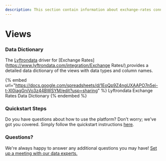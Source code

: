 ```yaml
---
description: This section contain information about exchange-rates connector views information
---
```


# Views

### Data Dictionary

The [Lyftrondata](https://www.lyftrondata.com/) driver for [Exchange Rates](https://www.lyftrondata.com/integration/Exchange Rates/)[ ](https://www.lyftrondata.com/integration/exchange-rates/)provides a detailed data dictionary of the views with data types and column names.

{% embed url="https://docs.google.com/spreadsheets/d/1EoQp9Z4ngUXAAPO7n5ei-t-Xl0iagGniVo3z44BWSYM/edit?usp=sharing" %}
Lyftrondata Exchange Rates Data Dictionary
{% endembed %}

### Quickstart Steps

Do you have questions about how to use the platform? Don't worry; we've got you covered. Simply follow the quickstart instructions [here](../../../../quickstart-steps.md).

### Questions? <a href="#questions" id="questions"></a>

We're always happy to answer any additional questions you may have! [Set up a meeting with our data experts.](https://www.lyftrondata.com/book-a-meeting/)


